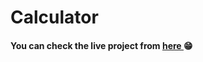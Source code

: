 <h1>Calculator</h>
<h4>You can check the live project from <a href="https://calculator-sigma-livid.vercel.app/" target="_blank"> here </a>😁</h4>
